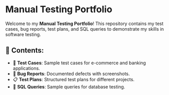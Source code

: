 # Manual Testing Portfolio  

Welcome to my **Manual Testing Portfolio**! This repository contains my test cases, bug reports, test plans, and SQL queries to demonstrate my skills in software testing.  

## 📌 Contents:
- 📝 **Test Cases**: Sample test cases for e-commerce and banking applications.
- 🐞 **Bug Reports**: Documented defects with screenshots.
- 📋 **Test Plans**: Structured test plans for different projects.
- 💾 **SQL Queries**: Sample queries for database testing.
